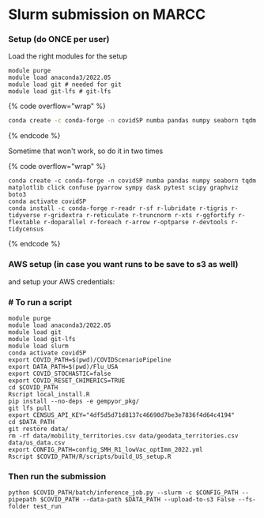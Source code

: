 # Slurm submission on MARCC

### Setup (do ONCE per user)

Load the right modules for the setup

```
module purge
module load anaconda3/2022.05
module load git # needed for git
module load git-lfs # git-lfs
```

{% code overflow="wrap" %}
```bash
conda create -c conda-forge -n covidSP numba pandas numpy seaborn tqdm matplotlib click confuse pyarrow sympy dask pytest scipy graphviz r-readr r-sf r-lubridate r-tigris r-tidyverse r-gridextra r-reticulate r-truncnorm r-xts r-ggfortify r-flextable r-doparallel r-foreach r-arrow r-optparse r-devtools r-tidycensus
```
{% endcode %}

Sometime that won't work, so do it in two times

{% code overflow="wrap" %}
```
conda create -c conda-forge -n covidSP numba pandas numpy seaborn tqdm matplotlib click confuse pyarrow sympy dask pytest scipy graphviz boto3
conda activate covidSP
conda install -c conda-forge r-readr r-sf r-lubridate r-tigris r-tidyverse r-gridextra r-reticulate r-truncnorm r-xts r-ggfortify r-flextable r-doparallel r-foreach r-arrow r-optparse r-devtools r-tidycensus
```
{% endcode %}

### AWS setup (in case you want runs to be save to s3 as well)

and setup your AWS credentials:

### # To run a script

```
module purge
module load anaconda3/2022.05
module load git
module load git-lfs
module load slurm
conda activate covidSP
export COVID_PATH=$(pwd)/COVIDScenarioPipeline
export DATA_PATH=$(pwd)/Flu_USA
export COVID_STOCHASTIC=false
export COVID_RESET_CHIMERICS=TRUE
cd $COVID_PATH
Rscript local_install.R
pip install --no-deps -e gempyor_pkg/ 
git lfs pull
export CENSUS_API_KEY="4df5d5d71d8137c46690d7be3e7836f4d64c4194"
cd $DATA_PATH
git restore data/
rm -rf data/mobility_territories.csv data/geodata_territories.csv data/us_data.csv
export CONFIG_PATH=config_SMH_R1_lowVac_optImm_2022.yml
Rscript $COVID_PATH/R/scripts/build_US_setup.R
```

### Then run the submission

```
python $COVID_PATH/batch/inference_job.py --slurm -c $CONFIG_PATH --pipepath $COVID_PATH --data-path $DATA_PATH --upload-to-s3 False --fs-folder test_run
```

